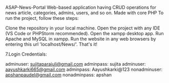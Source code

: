 ASAP-News-Portal
Web-based application having CRUD operations for news article, categories, admins, users, and so on.
Made with core PHP
To run the project, follow these steps:

Clone the repository in your local machine.
Open the project with any IDE (VS Code or PHPStorm recommended).
Open the xampp desktop app.
Run Apache and MySQL in xampp.
Run the website in any web browsers by entering this url 'localhost/News/'.
That's it!

7.Login Credentials:

adminuser: sujitaparajuli@gmail.com
adminpass: sujita
adminuser: aayushkarki665@gmail.com
adminpass: Aayushkarki@123
nonadminuser: apshanpaudel@gmail.com
nonadminpass: apshan
